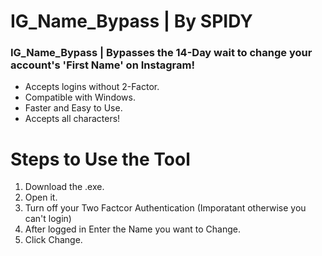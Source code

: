 # IG_Name_Bypass | By SPIDY
### IG_Name_Bypass | Bypasses the 14-Day wait to change your account's 'First Name' on Instagram!
* Accepts logins without 2-Factor.
* Compatible with Windows.
* Faster and Easy to Use.
* Accepts all characters!

# Steps to Use the Tool
1. Download the .exe.
2. Open it.
3. Turn off your Two Factcor Authentication (Imporatant otherwise you can't login)
4. After logged in Enter the Name you want to Change.
5. Click Change.

